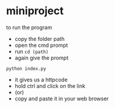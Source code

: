 # miniproject

to run the program 
- copy the folder path
- open the cmd prompt
- run `cd (path)`
- again give the prompt 

```
python index.py
```
- it gives us a httpcode
- hold ctrl and click on the link
- (or) 
- copy and paste it in your web browser